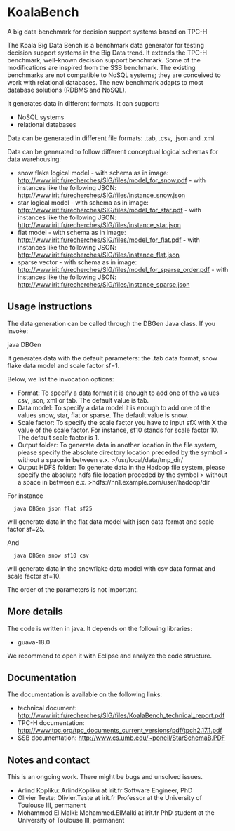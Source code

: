 # KoalaBench
A big data benchmark for decision support systems based on TPC-H

The Koala Big Data Bench is a benchmark data generator for testing decision support systems in the Big Data trend. It extends the TPC-H benchmark, well-known decision support benchmark. Some of the modifications are inspired from the SSB benchmark. The existing benchmarks are not compatible to NoSQL systems; they are conceived to work with relational databases. The new benchmark adapts to most database solutions (RDBMS and NoSQL). 

It generates data in different formats. It can support: 

- NoSQL systems
- relational databases

Data can be generated in different file formats: .tab, .csv, .json and .xml. 

Data can be generated to follow different conceptual logical schemas for data warehousing: 
- snow flake logical model 
      - with schema as in image:  http://www.irit.fr/recherches/SIG/files/model_for_snow.pdf 
      - with instances like the following JSON: http://www.irit.fr/recherches/SIG/files/instance_snow.json 
- star logical model 
      - with schema as in image:  http://www.irit.fr/recherches/SIG/files/model_for_star.pdf 
      - with instances like the following JSON: http://www.irit.fr/recherches/SIG/files/instance_star.json 
- flat model 
      - with schema as in image:  http://www.irit.fr/recherches/SIG/files/model_for_flat.pdf 
      - with instances like the following JSON: http://www.irit.fr/recherches/SIG/files/instance_flat.json 
- sparse vector 
      - with schema as in image:  http://www.irit.fr/recherches/SIG/files/model_for_sparse_order.pdf 
      - with instances like the following JSON: http://www.irit.fr/recherches/SIG/files/instance_sparse.json 

Usage instructions
------------------

The data generation can be called through the DBGen Java class.  If you invoke: 

java DBGen 

It generates data with the default parameters: the .tab data format, snow flake data model and scale factor sf=1. 

Below, we list the invocation options: 
- Format: To specify a data format it is enough to add one of the values csv, json, xml or tab. The default value is tab. 
- Data model: To specify a data model it is enough to add one of the values snow, star, flat or sparse. The default value is snow. 
- Scale factor: To specify the scale factor you have to input sfX with X the value of the scale factor. For instance, sf10 stands for scale factor 10. The default scale factor is 1. 
- Output folder: To generate data in another location in the file system, please specify the absolute directory location preceded by the symbol > without a space in between e.x. >/usr/local/data/tmp_dir/ 
- Output HDFS folder: To generate data in the Hadoop file system, please specify the absolute hdfs file location preceded by the symbol > without a space in between e.x. >hdfs://nn1.example.com/user/hadoop/dir

For instance

      java DBGen json flat sf25 

will generate data in the flat data model with json data format and scale factor sf=25. 

And

      java DBGen snow sf10 csv

will generate data in the snowflake data model with csv data format and scale factor sf=10. 


The order of the parameters is not important. 

More details 
--------------
The code is written in java. It depends on the following libraries: 
- guava-18.0 

We recommend to open it with Eclipse and analyze the code structure. 

Documentation
-------------

The documentation is available on the following links: 

- technical document: http://www.irit.fr/recherches/SIG/files/KoalaBench_technical_report.pdf
- TPC-H documentation: http://www.tpc.org/tpc_documents_current_versions/pdf/tpch2.17.1.pdf
- SSB documentation: http://www.cs.umb.edu/~poneil/StarSchemaB.PDF 

Notes and contact
-----------------

This is an ongoing work. There might be bugs and unsolved issues. 

- Arlind Kopliku: ArlindKopliku at irit.fr Software Engineer, PhD 
- Olivier Teste: Olivier.Teste at irit.fr Professor at the University of Toulouse III, permanent
- Mohammed El Malki: Mohammed.ElMalki at irit.fr PhD student at the University of Toulouse III, permanent
